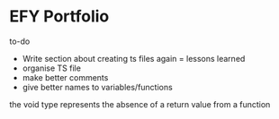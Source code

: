 # EFY Portfolio

to-do

- Write section about creating ts files again = lessons learned
- organise TS file
- make better comments
- give better names to variables/functions

the void type represents the absence of a return value from a function
